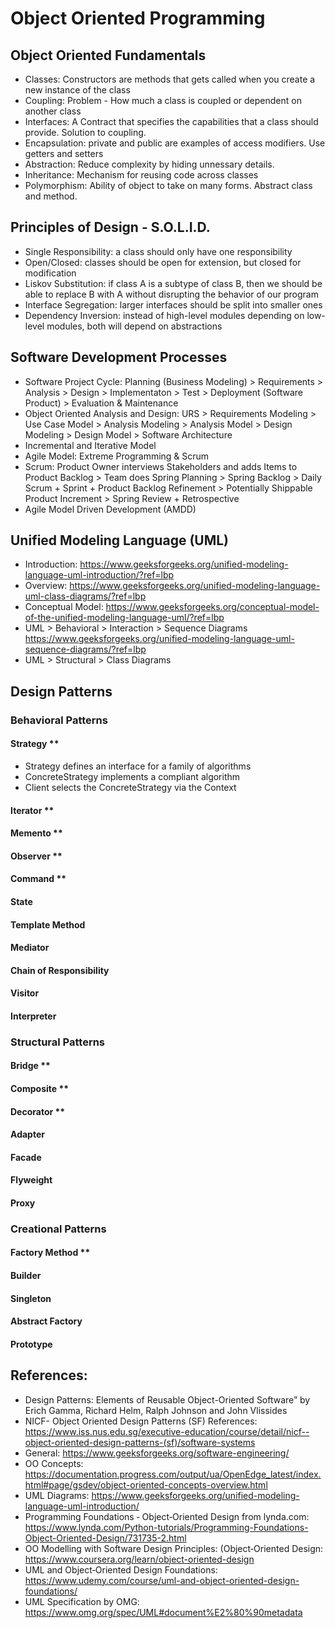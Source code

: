 # Object Oriented Programming

## Object Oriented Fundamentals
- Classes: Constructors are methods that gets called when you create a new instance of the class
- Coupling: Problem - How much a class is coupled or dependent on another class
- Interfaces: A Contract that specifies the capabilities that a class should provide. Solution to coupling.
- Encapsulation: private and public are examples of access modifiers. Use getters and setters
- Abstraction: Reduce complexity by hiding unnessary details.
- Inheritance: Mechanism for reusing code across classes
- Polymorphism: Ability of object to take on many forms. Abstract class and method.

## Principles of Design - S.O.L.I.D.
- Single Responsibility: a class should only have one responsibility
- Open/Closed: classes should be open for extension, but closed for modification
- Liskov Substitution: if class A is a subtype of class B, then we should be able to replace B with A without disrupting the behavior of our program
- Interface Segregation: larger interfaces should be split into smaller ones
- Dependency Inversion: instead of high-level modules depending on low-level modules, both will depend on abstractions

## Software Development Processes
- Software Project Cycle: Planning (Business Modeling) > Requirements > Analysis > Design > Implementaton > Test > Deployment (Software Product) > Evaluation & Maintenance
- Object Oriented Analysis and Design: URS > Requirements Modeling > Use Case Model > Analysis Modeling > Analysis Model > Design Modeling > Design Model > Software Architecture
- Incremental and Iterative Model
- Agile Model: Extreme Programming & Scrum
- Scrum: Product Owner interviews Stakeholders and adds Items to Product Backlog > Team does Spring Planning > Spring Backlog > Daily Scrum + Sprint + Product Backlog Refinement > Potentially Shippable Product Increment > Spring Review + Retrospective
- Agile Model Driven Development (AMDD)

## Unified Modeling Language (UML)
- Introduction: https://www.geeksforgeeks.org/unified-modeling-language-uml-introduction/?ref=lbp
- Overview: https://www.geeksforgeeks.org/unified-modeling-language-uml-class-diagrams/?ref=lbp
- Conceptual Model: https://www.geeksforgeeks.org/conceptual-model-of-the-unified-modeling-language-uml/?ref=lbp
- UML > Behavioral > Interaction > Sequence Diagrams https://www.geeksforgeeks.org/unified-modeling-language-uml-sequence-diagrams/?ref=lbp
- UML > Structural > Class Diagrams

## Design Patterns

### Behavioral Patterns
#### Strategy **
- Strategy defines an interface for a family of algorithms
- ConcreteStrategy implements a compliant algorithm
- Client selects the ConcreteStrategy via the Context
#### Iterator **
#### Memento **
#### Observer **
#### Command **
#### State
#### Template Method
#### Mediator
#### Chain of Responsibility
#### Visitor
#### Interpreter

### Structural Patterns
#### Bridge **
#### Composite **
#### Decorator **
#### Adapter
#### Facade
#### Flyweight
#### Proxy

### Creational Patterns
#### Factory Method **
#### Builder
#### Singleton
#### Abstract Factory
#### Prototype

## References:
- Design Patterns: Elements of Reusable Object-Oriented Software” by Erich Gamma, Richard Helm, Ralph Johnson and John Vlissides
- NICF- Object Oriented Design Patterns (SF) References: https://www.iss.nus.edu.sg/executive-education/course/detail/nicf--object-oriented-design-patterns-(sf)/software-systems
- General: https://www.geeksforgeeks.org/software-engineering/
- OO Concepts: https://documentation.progress.com/output/ua/OpenEdge_latest/index.html#page/gsdev/object-oriented-concepts-overview.html
- UML Diagrams: https://www.geeksforgeeks.org/unified-modeling-language-uml-introduction/
- Programming Foundations ‐ Object‐Oriented Design from lynda.com: https://www.lynda.com/Python-tutorials/Programming-Foundations-Object-Oriented-Design/731735-2.html
- OO Modelling with Software Design Principles: (Object‐Oriented Design: https://www.coursera.org/learn/object-oriented-design
- UML and Object‐Oriented Design Foundations: https://www.udemy.com/course/uml-and-object-oriented-design-foundations/
- UML Specification by OMG: https://www.omg.org/spec/UML#document%E2%80%90metadata

